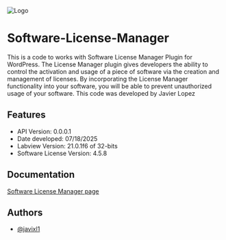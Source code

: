 
![Logo](https://ps.w.org/software-license-manager/assets/banner-772x250.jpg?rev=1135848)


# Software-License-Manager

This is a code to works with Software License Manager Plugin for WordPress. The License Manager plugin gives developers the ability to control the activation and usage of a piece of software via the creation and management of licenses. By incorporating the License Manager functionality into your software, you will be able to prevent unauthorized usage of your software. This code was developed by Javier Lopez


## Features

- API Version: 0.0.0.1
- Date developed: 07/18/2025
- Labview Version: 21.0.1f6 of 32-bits
- Software License Version: 4.5.8


## Documentation

[Software License Manager page](https://wordpress.org/plugins/software-license-manager/)


## Authors

- [@javixl1](https://github.com/Javixl1)

